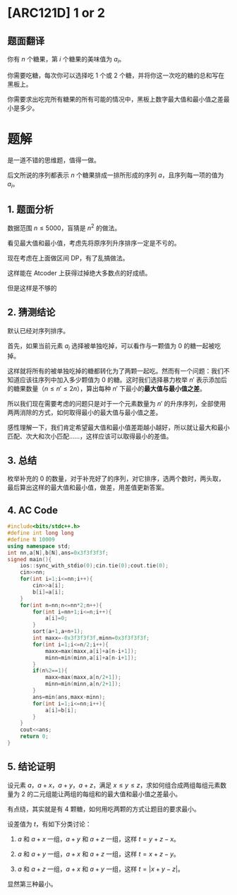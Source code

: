 # [ARC121D] 1 or 2

## 题面翻译


你有 $n$ 个糖果，第 $i$ 个糖果的美味值为 $a_i$。

你需要吃糖，每次你可以选择吃 $1$ 个或 $2$ 个糖，并将你这一次吃的糖的总和写在黑板上。

你需要求出吃完所有糖果的所有可能的情况中，黑板上数字最大值和最小值之差最小是多少。

# 题解

是一道不错的思维题，值得一做。

后文所说的序列都表示 $n$ 个糖果排成一排所形成的序列 $a$，且序列每一项的值为 $a_i$。

## 1. 题面分析

数据范围 $n \le 5000$，盲猜是 $n^2$ 的做法。

看见最大值和最小值，考虑先将原序列升序排序一定是不亏的。


现在考虑在上面做区间 DP，有了乱搞做法。

这样能在 Atcoder 上获得过掉绝大多数点的好成绩。

但是这样是不够的

## 2. 猜测结论

默认已经对序列排序。

首先，如果当前元素 $a_i$ 选择被单独吃掉，可以看作与一颗值为 $0$ 的糖一起被吃掉。

这样就将所有的被单独吃掉的糖都转化为了两颗一起吃。然而有一个问题：我们不知道应该往序列中加入多少颗值为 $0$ 的糖。这时我们选择暴力枚举 $n'$ 表示添加后的糖果数量（$n \le n' \le 2n$），算出每种 $n'$ 下最小的**最大值与最小值之差**。

所以我们现在需要考虑的问题只是对于一个元素数量为 $n'$ 的升序序列，全部使用两两消除的方式，如何取得最小的最大值与最小值之差。

感性理解一下，我们肯定希望最大值和最小值差距越小越好，所以就让最大和最小匹配、次大和次小匹配……，这样应该可以取得最小的差值。


## 3. 总结

枚举补充的 $0$ 的数量，对于补充好了的序列，对它排序，选两个数时，两头取，最后算出这样的最大值和最小值，做差，用差值更新答案。

## 4. AC Code

```cpp
#include<bits/stdc++.h>
#define int long long
#define N 10009
using namespace std;
int nn,a[N],b[N],ans=0x3f3f3f3f;
signed main(){
	ios::sync_with_stdio(0);cin.tie(0);cout.tie(0);
	cin>>nn;
	for(int i=1;i<=nn;i++){
		cin>>a[i];
		b[i]=a[i];
	}
	for(int n=nn;n<=nn*2;n++){
		for(int i=nn+1;i<=n;i++){
			a[i]=0;
		}
		sort(a+1,a+n+1);
		int maxx=-0x3f3f3f3f,minn=0x3f3f3f3f;
		for(int i=1;i<=n/2;i++){
			maxx=max(maxx,a[i]+a[n-i+1]);
			minn=min(minn,a[i]+a[n-i+1]);
		}
		if(n%2==1){
			maxx=max(maxx,a[n/2+1]);
			minn=min(minn,a[n/2+1]);
		}
		ans=min(ans,maxx-minn);
		for(int i=1;i<=nn;i++){
			a[i]=b[i];
		}
	}
	cout<<ans;
	return 0;
}
```

## 5. 结论证明

设元素 $a$，$a+x$，$a+y$，$a+z$，满足 $x \le y 
\le z$，求如何组合成两组每组元素数量为 $2$ 的二元组能让两组的每组和的最大值和最小值之差最小。

有点绕，其实就是有 $4$ 颗糖，如何用吃两颗的方式让题目的要求最小。

设差值为 $t$，有如下分类讨论：

1. $a$ 和 $a+x$ 一组，$a+y$ 和 $a+z$ 一组，这样 $t=y+z-x$。

2. $a$ 和 $a+y$ 一组，$a+x$ 和 $a+z$ 一组，这样 $t=x+z-y$。

3. $a$ 和 $a+z$ 一组，$a+x$ 和 $a+y$ 一组，这样 $t=|x+y-z|$。

显然第三种最小。